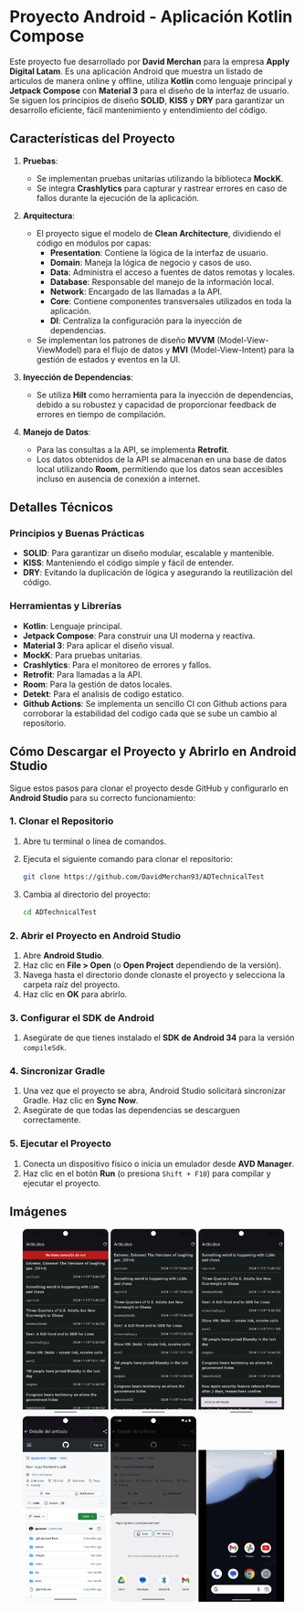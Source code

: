 
# Proyecto Android - Aplicación Kotlin Compose

Este proyecto fue desarrollado por **David Merchan** para la empresa **Apply Digital Latam**. Es una aplicación Android que muestra un listado de articulos de manera online y offline, utiliza **Kotlin** como lenguaje principal y **Jetpack Compose** con **Material 3** para el diseño de la interfaz de usuario. Se siguen los principios de diseño **SOLID**, **KISS** y **DRY** para garantizar un desarrollo eficiente, fácil mantenimiento y entendimiento del código.

## Características del Proyecto

1. **Pruebas**:
    - Se implementan pruebas unitarias utilizando la biblioteca **MockK**.
    - Se integra **Crashlytics** para capturar y rastrear errores en caso de fallos durante la ejecución de la aplicación.

2. **Arquitectura**:
    - El proyecto sigue el modelo de **Clean Architecture**, dividiendo el código en módulos por capas:
        - **Presentation**: Contiene la lógica de la interfaz de usuario.
        - **Domain**: Maneja la lógica de negocio y casos de uso.
        - **Data**: Administra el acceso a fuentes de datos remotas y locales.
        - **Database**: Responsable del manejo de la información local.
        - **Network**: Encargado de las llamadas a la API.
        - **Core**: Contiene componentes transversales utilizados en toda la aplicación.
        - **DI**: Centraliza la configuración para la inyección de dependencias.
    - Se implementan los patrones de diseño **MVVM** (Model-View-ViewModel) para el flujo de datos y **MVI** (Model-View-Intent) para la gestión de estados y eventos en la UI.

3. **Inyección de Dependencias**:
    - Se utiliza **Hilt** como herramienta para la inyección de dependencias, debido a su robustez y capacidad de proporcionar feedback de errores en tiempo de compilación.

4. **Manejo de Datos**:
    - Para las consultas a la API, se implementa **Retrofit**.
    - Los datos obtenidos de la API se almacenan en una base de datos local utilizando **Room**, permitiendo que los datos sean accesibles incluso en ausencia de conexión a internet.

## Detalles Técnicos

### Principios y Buenas Prácticas
- **SOLID**: Para garantizar un diseño modular, escalable y mantenible.
- **KISS**: Manteniendo el código simple y fácil de entender.
- **DRY**: Evitando la duplicación de lógica y asegurando la reutilización del código.

### Herramientas y Librerías
- **Kotlin**: Lenguaje principal.
- **Jetpack Compose**: Para construir una UI moderna y reactiva.
- **Material 3**: Para aplicar el diseño visual.
- **MockK**: Para pruebas unitarias.
- **Crashlytics**: Para el monitoreo de errores y fallos.
- **Retrofit**: Para llamadas a la API.
- **Room**: Para la gestión de datos locales.
- **Detekt**: Para el analisis de codigo estatico.
- **Github Actions**: Se implementa un sencillo CI con Github actions para corroborar la estabilidad del codigo cada que se sube un cambio al repositorio.

## Cómo Descargar el Proyecto y Abrirlo en Android Studio

Sigue estos pasos para clonar el proyecto desde GitHub y configurarlo en **Android Studio** para su correcto funcionamiento:

### 1. Clonar el Repositorio

1. Abre tu terminal o línea de comandos.
2. Ejecuta el siguiente comando para clonar el repositorio:

   ```bash
   git clone https://github.com/DavidMerchan93/ADTechnicalTest
   ```

3. Cambia al directorio del proyecto:

   ```bash
   cd ADTechnicalTest
   ```

### 2. Abrir el Proyecto en Android Studio

1. Abre **Android Studio**.
2. Haz clic en **File > Open** (o **Open Project** dependiendo de la versión).
3. Navega hasta el directorio donde clonaste el proyecto y selecciona la carpeta raíz del proyecto.
4. Haz clic en **OK** para abrirlo.

### 3. Configurar el SDK de Android

1. Asegúrate de que tienes instalado el **SDK de Android 34** para la versión `compileSdk`.

### 4. Sincronizar Gradle

1. Una vez que el proyecto se abra, Android Studio solicitará sincronizar Gradle. Haz clic en **Sync Now**.
2. Asegúrate de que todas las dependencias se descarguen correctamente.

### 5. Ejecutar el Proyecto

1. Conecta un dispositivo físico o inicia un emulador desde **AVD Manager**.
2. Haz clic en el botón **Run** (o presiona `Shift + F10`) para compilar y ejecutar el proyecto.

## Imágenes

<p align="center">
  <img src="media/1.png" alt="Imagen 1" width="150"/>
  <img src="media/2.png" alt="Imagen 1" width="150"/>
  <img src="media/3.png" alt="Imagen 1" width="150"/>
  <img src="media/4.png" alt="Imagen 1" width="150"/>
  <img src="media/5.png" alt="Imagen 1" width="150"/>
  <img src="media/video.gif" alt="Imagen 1" width="150"/>
</p>

